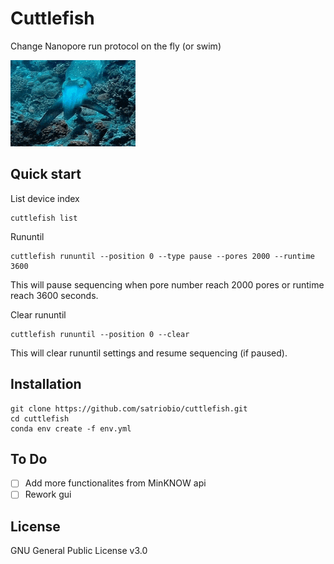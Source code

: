 # Cuttlefish

Change Nanopore run protocol on the fly (or swim)

![alt text](cuttlefish.gif)

## Quick start

List device index

```
cuttlefish list
```

Rununtil

```
cuttlefish rununtil --position 0 --type pause --pores 2000 --runtime 3600
```

This will pause sequencing when pore number reach 2000 pores or runtime reach 3600 seconds.


Clear rununtil

```
cuttlefish rununtil --position 0 --clear
```

This will clear rununtil settings and resume sequencing (if paused).

## Installation

```
git clone https://github.com/satriobio/cuttlefish.git
cd cuttlefish
conda env create -f env.yml
```

## To Do

- [ ] Add more functionalites from MinKNOW api
- [ ] Rework gui

## License

GNU General Public License v3.0